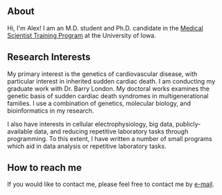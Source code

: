 ## About
Hi, I'm Alex! I am an M.D. student and Ph.D. candidate in the [Medical Scientist Training Program](https://medicine.uiowa.edu/mstp/) at the University of Iowa.

## Research Interests
My primary interest is the genetics of cardiovascular disease, with particular interest in inherited sudden cardiac death. I am conducting my graduate work with Dr. Barry London. My doctoral works examines the genetic basis of sudden cardiac death syndromes in multigenerational families. I use a combination of genetics, molecular biology, and bioinformatics in my research.

I also have interests in cellular electrophysiology, big data, publicly-available data, and reducing repetitive laboratory tasks through programming. To this extent, I have written a number of small programs which aid in data analysis or repetitive laboratory tasks.

## How to reach me
If you would like to contact me, please feel free to contact me by [e-mail](mailto:alexander-greiner@uiowa.edu).
